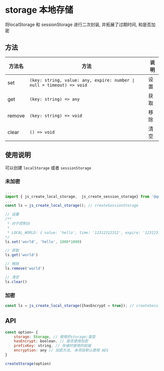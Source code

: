 # storage 本地存储
将localStorage 和 sessionStorage 进行二次封装, 并拓展了过期时间, 和是否加密

## 方法

| 方法名    |                                 方法                          | 说明              |
| -------- | ------------------------------------------------------------ | ---------------- |
| set      | `(key: string, value: any, expire: number \| null = timeout) => void` | 设置     |
| get   |  `(key: string) => any`   | 获取 |
| remove   |  `(key: string) => void`   | 移除 |
| clear   |  `() => void`   | 清空 |

## 使用说明

可以创建 `localStorage` 或者 `sessionStorage`

### 未加密

```js
...
import { js_create_local_storage,  js_create_session_storage} from '@quantum-design/utils';
...
const ls = js_create_local_storage(); // createSessionStorage

// 设置
/**
 * 对于控制台
 *  
 * LOCAL_WORLD: { value: 'hello', time: '12312312312', expire: '123123123 }
*/
ls.set('world', 'hello', 1000*1000) 

// 获取
ls.get('world')

// 移除
ls.remove('world')

// 清空
ls.clear()
```

### 加密

```js
const ls = js_create_local_storage({hasEncrypt = true}); // createSessionStorage
```


## API

```js
const option= {
    storage: Storage, // 使用的storage;类型
    hasEncrypt: boolean, // 是否使用加密
    prefixKey: string, // 存储时使用的前缀
    encryption: any // 加密方法, 本项目默认使用 AES
}

createStorage(option)

```